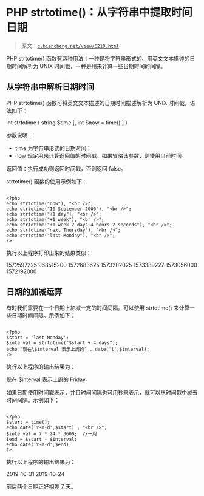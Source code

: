 # PHP strtotime()：从字符串中提取时间日期

> 原文：[`c.biancheng.net/view/6210.html`](http://c.biancheng.net/view/6210.html)

PHP strtotime() 函数有两种用法：一种是将字符串形式的、用英文文本描述的日期时间解析为 UNIX 时间戳，一种是用来计算一些日期时间的间隔。

## 从字符串中解析日期时间

PHP strtotime() 函数可将英文文本描述的日期时间描述解析为 UNIX 时间戳，语法如下：

int strtotime ( string $time [, int $now = time() ] )

参数说明：

*   time 为字符串形式的日期时间；
*   now 规定用来计算返回值的时间戳。如果省略该参数，则使用当前时间。

返回值：执行成功则返回时间戳，否则返回 false。

strtotime() 函数的使用示例如下：

```

<?php
echo strtotime("now"), "<br />";
echo strtotime("10 September 2000"), "<br />";
echo strtotime("+1 day"), "<br />";
echo strtotime("+1 week"), "<br />";
echo strtotime("+1 week 2 days 4 hours 2 seconds"), "<br />";
echo strtotime("next Thursday"), "<br />";
echo strtotime("last Monday"), "<br />";
?>
```

执行以上程序打印出来的结果类似：

1572597225
968515200
1572683625
1573202025
1573389227
1573056000
1572192000

## 日期的加减运算

有时我们需要在一个日期上加减一定的时间间隔。可以使用 strtotime() 来计算一些日期时间间隔。示例如下：

```

<?php
$start = 'last Monday';
$interval = strtotime("$start + 4 days");
echo "现在\$interval 表示上周的" . date('l',$interval);
?>
```

执行以上程序的输出结果为：

现在 $interval 表示上周的 Friday。

如果日期使用时间戳表示，并且时间间隔也可用秒来表示，就可以从时间戳中减去时间间隔。示例如下；

```

<?php
$start = time();
echo date('Y-m-d',$start) , "<br />";
$interval = 7 * 24 * 3600;  //一周
$end = $start - $interval;
echo date('Y-m-d',$end);
?>
```

执行以上程序的输出结果为：

2019-10-31
2019-10-24

前后两个日期正好相差 7 天。